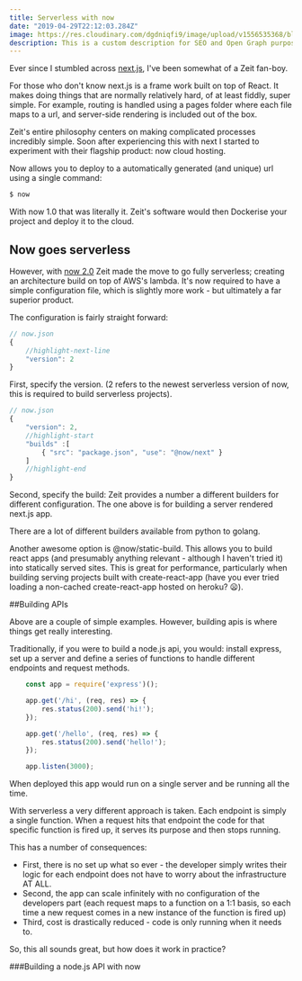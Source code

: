 ```yaml
---
title: Serverless with now
date: "2019-04-29T22:12:03.284Z"
image: https://res.cloudinary.com/dgdniqfi9/image/upload/v1556535368/blog/boom.png
description: This is a custom description for SEO and Open Graph purposes, rather than the default generated excerpt. Simply add a description field to the frontmatter.
---
```



Ever since I stumbled across [next.js](https://nextjs.org), I've been somewhat of a Zeit fan-boy. 

For those who don't know next.js is a frame work built on top of React. It makes doing things that are normally relatively hard, of at least fiddly, super simple. For example, routing is handled using a pages folder where each file maps to a url, and server-side rendering is included out of the box.

Zeit's entire philosophy centers on making complicated processes incredibly simple. Soon after experiencing this with next I started to experiment with their flagship product: now cloud hosting.

Now allows you to deploy to a automatically generated (and unique) url using a single command:

```bash
$ now
```

With now 1.0 that was literally it. Zeit's software would then Dockerise your project and deploy it to the cloud.

## Now goes serverless

However, with [now 2.0](https://zeit.co/) Zeit made the move to go fully serverless; creating an architecture build on top of AWS's lambda. It's now required to have a simple configuration file, which is slightly more work - but ultimately a far superior product.

The configuration is fairly straight forward:

```javascript
// now.json
{
    //highlight-next-line
    "version": 2
}
```

First, specify the version. (2 refers to the newest serverless version of now, this is required to build serverless projects).

```javascript
// now.json
{
    "version": 2,
    //highlight-start
    "builds" :[
        { "src": "package.json", "use": "@now/next" }
    ]
    //highlight-end
}
```

Second, specify the build: Zeit provides a number a different builders for different configuration. The one above is for building a server rendered next.js app.

There are a lot of different builders available from python to golang.

Another awesome option is @now/static-build. This allows you to build react apps (and presumably anything relevant - although I haven't tried it) into statically served sites. This is great for performance, particularly when building serving projects built with create-react-app (have you ever tried loading a non-cached create-react-app hosted on heroku? 😦).

##Building APIs

Above are a couple of simple examples. However, building apis is where things get really interesting.

Traditionally, if you were to build a node.js api, you would: install express, set up a server and define a series of functions to handle different endpoints and request methods.

```javascript
    const app = require('express')();

    app.get('/hi', (req, res) => {
        res.status(200).send('hi!');
    });

    app.get('/hello', (req, res) => {
        res.status(200).send('hello!');
    });

    app.listen(3000);
```

When deployed this app would run on a single server and be running all the time.

With serverless a very different approach is taken. Each endpoint is simply a single function. When a request hits that endpoint the code for that specific function is fired up, it serves its purpose and then stops running.

This has a number of consequences:
* First, there is no set up what so ever - the developer simply writes their logic for each endpoint does not have to worry about the infrastructure AT ALL.
* Second, the app can scale infinitely with no configuration of the developers part (each request maps to a function on a 1:1 basis, so each time a new request comes in a new instance of the function is fired up)
* Third, cost is drastically reduced - code is only running when it needs to.

So, this all sounds great, but how does it work in practice?

###Building a node.js API with now


